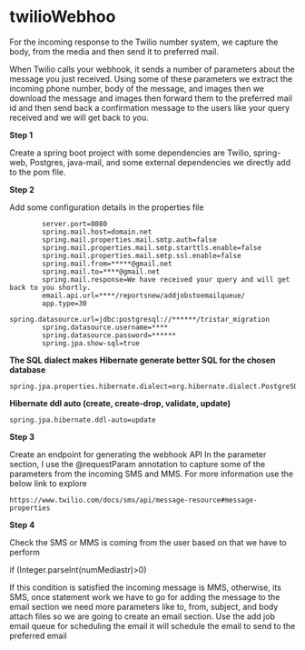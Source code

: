 # twilioWebhoo

For the incoming response to the Twilio number system, we capture the body, from the media and then send it to preferred mail.

When Twilio calls your webhook, it sends a number of parameters about the message you just received. Using some of these parameters we extract the incoming phone number, body of the message, and images then we download the message and images then forward them to the preferred mail id and then send back a confirmation message to the users like your query received and we will get back to you.

**Step 1**

Create a spring boot project with some dependencies are Twilio, spring-web, Postgres, java-mail, and some external dependencies we directly add to the pom file.

**Step 2**

Add some configuration details in the properties file

            server.port=8080
            spring.mail.host=domain.net
            spring.mail.properties.mail.smtp.auth=false
            spring.mail.properties.mail.smtp.starttls.enable=false
            spring.mail.properties.mail.smtp.ssl.enable=false
            spring.mail.from=*****@gmail.net
            spring.mail.to=****@gmail.net
            spring.mail.response=We have received your query and will get back to you shortly.
            email.api.url=****/reportsnew/addjobstoemailqueue/
            app.type=30
            spring.datasource.url=jdbc:postgresql://******/tristar_migration
            spring.datasource.username=****
            spring.datasource.password=******
            spring.jpa.show-sql=true

**The SQL dialect makes Hibernate generate better SQL for the chosen database**

    spring.jpa.properties.hibernate.dialect=org.hibernate.dialect.PostgreSQLDialect
**Hibernate ddl auto (create, create-drop, validate, update)**

    spring.jpa.hibernate.ddl-auto=update

**Step 3**

Create an endpoint for generating the webhook API
In the parameter section, I use the @requestParam annotation to capture some of the parameters from the incoming SMS and MMS.  For more information use the below link to explore
    
    https://www.twilio.com/docs/sms/api/message-resource#message-properties


**Step 4**

Check the SMS or MMS is coming from the user based on that we have to perform

if (Integer.parseInt(numMediastr)>0)

If this condition is satisfied the incoming message is MMS, otherwise, its SMS, once statement work we have to go for adding the message to the email section we need more parameters like to, from, subject, and body attach files so we are going to create an email section. Use the add job email queue for scheduling the email it will schedule the email to send to the preferred email 

